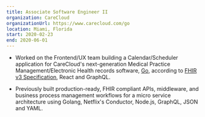 ```yaml
---
title: Associate Software Engineer II
organization: CareCloud
organizationUrl: https://www.carecloud.com/go
location: Miami, Florida
start: 2020-02-23
end: 2020-06-01
---
```


* Worked on the Frontend/UX team building a Calendar/Scheduler application for CareCloud's next-generation Medical Practice Management/Electronic Health records software, [Go](https://www.carecloud.com/go/), according to [FHIR v3 Specification](https://www.hl7.org/fhir/stu3/), React and GraphQL.

* Previously built production-ready, FHIR compliant APIs, middleware, and business process management workflows for a micro service architecture using Golang, Netflix's Conductor, Node.js, GraphQL, JSON and YAML.